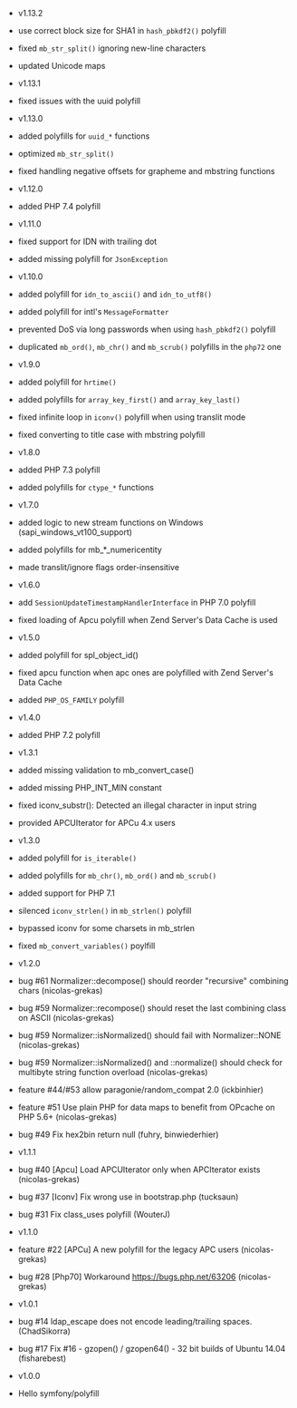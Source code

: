 * v1.13.2

 * use correct block size for SHA1 in `hash_pbkdf2()` polyfill
 * fixed `mb_str_split()` ignoring new-line characters
 * updated Unicode maps

* v1.13.1

 * fixed issues with the uuid polyfill

* v1.13.0

 * added polyfills for `uuid_*` functions
 * optimized `mb_str_split()`
 * fixed handling negative offsets for grapheme and mbstring functions

* v1.12.0

 * added PHP 7.4 polyfill

* v1.11.0

 * fixed support for IDN with trailing dot
 * added missing polyfill for `JsonException`

* v1.10.0

 * added polyfill for `idn_to_ascii()` and `idn_to_utf8()`
 * added polyfill for intl's `MessageFormatter`
 * prevented DoS via long passwords when using `hash_pbkdf2()` polyfill
 * duplicated `mb_ord()`, `mb_chr()` and `mb_scrub()` polyfills in the `php72` one

* v1.9.0

 * added polyfill for `hrtime()`
 * added polyfills for `array_key_first()` and `array_key_last()`
 * fixed infinite loop in `iconv()` polyfill when using translit mode
 * fixed converting to title case with mbstring polyfill

* v1.8.0

 * added PHP 7.3 polyfill
 * added polyfills for `ctype_*` functions

* v1.7.0

 * added logic to new stream functions on Windows (sapi_windows_vt100_support)
 * added polyfills for mb_*_numericentity
 * made translit/ignore flags order-insensitive

* v1.6.0

 * add `SessionUpdateTimestampHandlerInterface` in PHP 7.0 polyfill
 * fixed loading of Apcu polyfill when Zend Server's Data Cache is used

* v1.5.0

 * added polyfill for spl_object_id()
 * fixed apcu function when apc ones are polyfilled with Zend Server's Data Cache
 * added `PHP_OS_FAMILY` polyfill

* v1.4.0

 * added PHP 7.2 polyfill

* v1.3.1

 * added missing validation to mb_convert_case()
 * added missing PHP_INT_MIN constant
 * fixed iconv_substr(): Detected an illegal character in input string
 * provided APCUIterator for APCu 4.x users

* v1.3.0

 * added polyfill for `is_iterable()`
 * added polyfills for `mb_chr()`, `mb_ord()` and `mb_scrub()`
 * added support for PHP 7.1
 * silenced `iconv_strlen()` in `mb_strlen()` polyfill
 * bypassed iconv for some charsets in mb_strlen
 * fixed `mb_convert_variables()` poylfill

* v1.2.0

 * bug #61 Normalizer::decompose() should reorder "recursive" combining chars (nicolas-grekas)
 * bug #59 Normalizer::recompose() should reset the last combining class on ASCII (nicolas-grekas)
 * bug #59 Normalizer::isNormalized() should fail with Normalizer::NONE (nicolas-grekas)
 * bug #59 Normalizer::isNormalized() and ::normalize() should check for multibyte string function overload (nicolas-grekas)
 * feature #44/#53 allow paragonie/random_compat 2.0 (ickbinhier)
 * feature #51 Use plain PHP for data maps to benefit from OPcache on PHP 5.6+ (nicolas-grekas)
 * bug #49 Fix hex2bin return null (fuhry, binwiederhier)

* v1.1.1

 * bug #40 [Apcu] Load APCUIterator only when APCIterator exists (nicolas-grekas)
 * bug #37 [Iconv] Fix wrong use in bootstrap.php (tucksaun)
 * bug #31 Fix class_uses polyfill (WouterJ)

* v1.1.0

 * feature #22 [APCu] A new polyfill for the legacy APC users (nicolas-grekas)
 * bug #28 [Php70] Workaround https://bugs.php.net/63206 (nicolas-grekas)

* v1.0.1

 * bug #14 ldap_escape does not encode leading/trailing spaces. (ChadSikorra)
 * bug #17 Fix #16 - gzopen() / gzopen64() - 32 bit builds of Ubuntu 14.04 (fisharebest)

* v1.0.0

 * Hello symfony/polyfill
